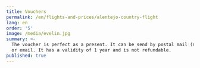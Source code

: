 ```yaml
---
title: Vouchers
permalink: /en/flights-and-prices/alentejo-country-flight
lang: en
order: '5'
image: /media/evelin.jpg
summary: >-
  The voucher is perfect as a present. It can be send by postal mail (national)
  or email. It has a validity of 1 year and is not refundable.
published: true
---
```


